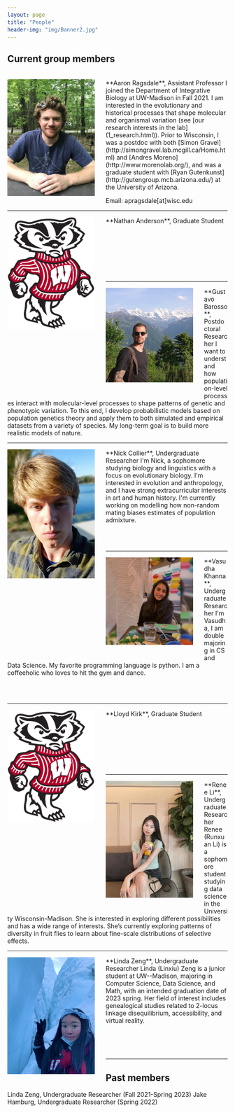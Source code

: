 ```yaml
---
layout: page
title: "People"
header-img: "img/Banner2.jpg"
---
```


## Current group members

<br>

<div style="float: left; padding-right: 25px; padding-bottom: 25px">
	<a href="http://apragsdale.github.io/img/aaron-ragsdale.jpg"><img src="/img/aaron-ragsdale.jpg" width="200" alt="Aaron Ragsdale" onclick="_gaq.push(['_trackEvent', 'IMGs', 'Image', 'Ironman']);" /></a>
</div>
**Aaron Ragsdale**, Assistant Professor  
I joined the Department of Integrative Biology at UW-Madison in Fall 2021.
I am interested in the evolutionary and historical processes that shape
molecular and organismal variation (see [our research interests in the lab](1_research.html)).
Prior to Wisconsin, I was a postdoc with both
[Simon Gravel](http://simongravel.lab.mcgill.ca/Home.html) and
[Andres Moreno](http://www.morenolab.org/), and was a graduate student with
[Ryan Gutenkunst](http://gutengroup.mcb.arizona.edu/) at the University of Arizona.

Email: apragsdale[at]wisc.edu

---

<div style="float: left; padding-right:25px; padding-bottom: 25px">
    <a href="httep://apragsdale.github.io/img/bucky-badger.svg"><img src="/img/bucky-badger.svg" width="200" alt="Nathan Anderson" onclick="_gaq.push(['_trackEvent', 'IMGs', 'Image', 'Ironman']);" /></a>
</div>
**Nathan Anderson**, Graduate Student  

<br><br><br><br><br><br>

---

<div style="float: left; padding-right:25px; padding-bottom: 25px">
    <a href="httep://apragsdale.github.io/img/gustavo-barroso.jpeg"><img src="/img/gustavo-barroso.jpeg" width="200" alt="Gustavo Barroso" onclick="_gaq.push(['_trackEvent', 'IMGs', 'Image', 'Ironman']);" /></a>
</div>
**Gustavo Barosso**, Postdoctoral Researcher  
I want to understand how population-level processes interact with
molecular-level processes to shape patterns of genetic and phenotypic
variation. To this end, I develop probabilistic models based on population
genetics theory and apply them to both simulated and empirical datasets from
a variety of species. My long-term goal is to build more realistic models of
nature.

---

<div style="float: left; padding-right:25px; padding-bottom: 25px">
    <a href="httep://apragsdale.github.io/img/nick-collier.jpg"><img src="/img/nick-collier.jpg" width="200" alt="Nick Collier" onclick="_gaq.push(['_trackEvent', 'IMGs', 'Image', 'Ironman']);" /></a>
</div>
**Nick Collier**, Undergraduate Researcher  
I'm Nick, a sophomore studying biology and linguistics with a focus on
evolutionary biology. I'm interested in evolution and anthropology, and I have
strong extracurricular interests in art and human history. I'm currently
working on modelling how non-random mating biases estimates of population
admixture.

<br> <br>

---

<div style="float: left; padding-right:25px; padding-bottom: 25px">
    <a href="httep://apragsdale.github.io/img/vasudha-khanna.jpg"><img src="/img/vasudha-khanna.jpg" width="200" alt="Vasudha Khanna" onclick="_gaq.push(['_trackEvent', 'IMGs', 'Image', 'Ironman']);" /></a>
</div>
**Vasudha Khanna**, Undergraduate Researcher  
I'm Vasudha, I am double majoring in CS and Data Science. My favorite programming
language is python. I am a coffeeholic who loves to hit the gym and dance.

<br> <br>

---

<div style="float: left; padding-right:25px; padding-bottom: 25px">
    <a href="httep://apragsdale.github.io/img/bucky-badger.svg"><img src="/img/bucky-badger.svg" width="200" alt="Lloyd Kirk" onclick="_gaq.push(['_trackEvent', 'IMGs', 'Image', 'Ironman']);" /></a>
</div>
**Lloyd Kirk**, Graduate Student  

<br><br><br><br><br><br>

---

<div style="float: left; padding-right:25px; padding-bottom: 25px">
    <a href="httep://apragsdale.github.io/img/renee-li.jpg"><img src="/img/renee-li.jpg" width="200" alt="Renee Li" onclick="_gaq.push(['_trackEvent', 'IMGs', 'Image', 'Ironman']);" /></a>
</div>
**Renee Li**, Undergraduate Researcher  
Renee (Runxuan Li) is a sophomore student studying data science in the
University Wisconsin-Madison. She is interested in exploring different
possibilities and has a wide range of interests. She’s currently exploring
patterns of diversity in fruit flies to learn about fine-scale distributions of
selective effects.

<br>

---

<div style="float: left; padding-right:25px; padding-bottom: 25px">
    <a href="httep://apragsdale.github.io/img/linda-zeng.jpg"><img src="/img/linda-zeng.jpg" width="200" alt="Linda Zeng" onclick="_gaq.push(['_trackEvent', 'IMGs', 'Image', 'Ironman']);" /></a>
</div>
**Linda Zeng**, Undergraduate Researcher  
Linda (Linxiu) Zeng is a junior student at UW--Madison, majoring in Computer
Science, Data Science, and Math, with an intended graduation date of 2023
spring. Her field of interest includes genealogical studies related to 2-locus
linkage disequilibrium, accessibility, and virtual reality.

<br> <br> <br>

---

## Past members

Linda Zeng, Undergraduate Researcher (Fall 2021-Spring 2023)
Jake Hamburg, Undergraduate Researcher (Spring 2022)
